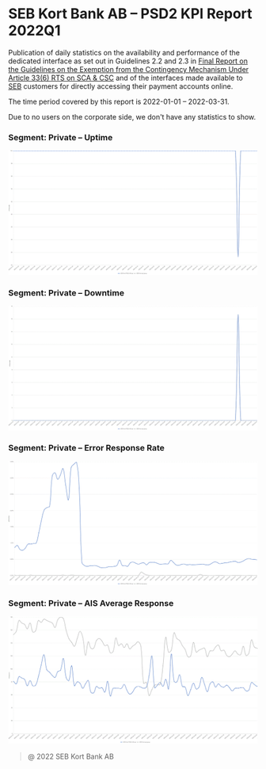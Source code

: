 # SEB Kort Bank AB – PSD2 KPI Report 2022Q1

Publication of daily statistics on the availability and performance of the dedicated interface as set out in Guidelines 2.2 and 2.3 in [Final Report on the Guidelines on the Exemption from the Contingency Mechanism Under Article 33(6) RTS on SCA & CSC](https://eba.europa.eu/sites/default/documents/files/documents/10180/2250578/4e3b9449-ecf9-4756-8006-cbbe74db6d03/Final%20Report%20on%20Guidelines%20on%20the%20exemption%20to%20the%20fall%20back.pdf?retry=1) and of the interfaces made available to [SEB](https://sebgroup.com) customers for directly accessing their payment accounts online.

The time period covered by this report is 2022-01-01 – 2022-03-31.

Due to no users on the corporate side, we don't have any statistics to show. 


### Segment: Private – Uptime
![private_uptime][private_uptime]
### Segment: Private – Downtime
![private_downtime][private_downtime]
### Segment: Private – Error Response Rate
![private_error][private_error]
### Segment: Private – AIS Average Response
![private_ais][private_ais]

[private_ais]: ./archive/2022Q1/SEB_CARD_private_ais.gif
[private_downtime]: ./archive/2022Q1/SEB_CARD_private_downtime.gif
[private_error]: ./archive/2022Q1/SEB_CARD_private_error.gif
[private_uptime]: ./archive/2022Q1/SEB_CARD_private_uptime.gif

> @ 2022 SEB Kort Bank AB